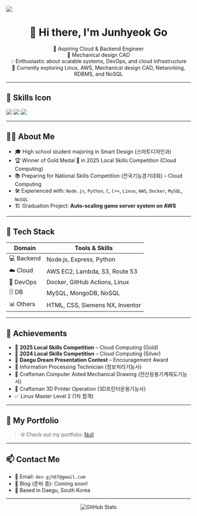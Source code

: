 <img src="https://capsule-render.vercel.app/api?type=venom&color=0:EEFF00,100:a82da8&height=300&section=header&text=Go%20Junhyeok&fontSize=90" />

<!-- README.md -->

<h1 align="center">👋 Hi there, I'm Junhyeok Go</h1>
<p align="center">
  🚀 Aspiring Cloud & Backend Engineer<br/>
  🚀 Mechanical design CAD<br/>
  💡 Enthusiastic about scalable systems, DevOps, and cloud infrastructure<br/>
  🌱 Currently exploring Linux, AWS, Mechanical design CAD, Networking, RDBMS, and NoSQL
</p>

---
## 🚀 Skills Icon
<img src="https://img.shields.io/badge/AWS-FFA500?style=flat&logo=amazonaws&logoColor=white"/> <img src="https://img.shields.io/badge/MySQL-4479A1?style=flat&logo=mysql&logoColor=white"/> <img src="https://img.shields.io/badge/Docker-2496ED?style=flat&logo=docker&logoColor=white"/>
 
---

## 🧑‍💻 About Me

- 🎓 High school student majoring in Smart Design (스마트디자인과)
- 🏆 Winner of Gold Medal 🥇 in 2025 Local Skills Competition (Cloud Computing)
- 📚 Preparing for National Skills Competition (전국기능경기대회) – Cloud Computing
- 🛠 Experienced with: `Node.js`, `Python`, `C`, `C++`, `Linux`, `AWS`, `Docker`, `MySQL`, `NoSQL`
- 🏗️ Graduation Project: **Auto-scaling game server system on AWS**

---

## 🔧 Tech Stack

| Domain | Tools & Skills |
|--------|----------------|
| 💻 Backend | Node.js, Express, Python |
| ☁️ Cloud | AWS EC2, Lambda, S3, Route 53 |
| 🐳 DevOps | Docker, GitHub Actions, Linux |
| 🗄️ DB | MySQL, MongoDB, NoSQL |
| 📊 Others | HTML, CSS, Siemens NX, Inventor |

---

## 🏅 Achievements

- 🥇 **2025 Local Skills Competition** – Cloud Computing (Gold)
- 🥈 **2024 Local Skills Competition** – Cloud Computing (Silver)
- 🏅 **Daegu Dream Presentation Contest** – Encouragement Award
- 🧾 Information Processing Technician (정보처리기능사)
- 🧾 Craftsman Computer Aided Mechanical Drawing (전산응용기계제도기능사)
- 🧾 Craftsman 3D Printer Operation (3D프린터운용기능사)
- ✅ Linux Master Level 2 (1차 합격)

---

## 📂 My Portfolio

> 🌐 Check out my portfolio: [Null](Null)

---

## 📫 Contact Me

- 📧 Email: `dev.gjh07@gmail.com`
- 💬 Blog (준비 중): Coming soon!
- 📍 Based in Daegu, South Korea

---

<p align="center">
  <img src="https://github-readme-stats.vercel.app/api?username=gjh07&show_icons=true&theme=radical" alt="GitHub Stats" />
</p>
